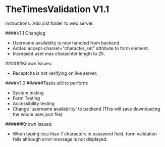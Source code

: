 # TheTimesValidation V1.1
Instructions: Add dist folder to web server.

####V1.1
Changlog
* Username availablity is now handled from backend.
* Added accept-charset="character_set" attribute to form element.
* Increased user max charachter length to 25.

######Known Issues:
* Recaptcha is not verifying on live server.  



####V1.0
######Tasks still to perform:  
* System testing
* Form Testing
* Accessibility testing
* Change 'username availability' to backend (This will save downloading the whole user.json file)

######Known Issues:
* When typing less than 7 characters in password field, form validation fails although error message is not displayed.  


